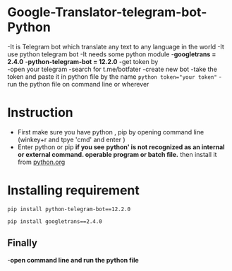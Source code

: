 # Google-Translator-telegram-bot-Python
  -It is Telegram bot which translate any text to any language in the world
  -It use python telegram bot
  -It needs some python module
    -**googletrans = 2.4.0**
    -**python-telegram-bot = 12.2.0**
  -get token by  
    -open your telegram 
    -search for t.me/botfater
    -create new bot
    -take the token and paste it in python file by the name `python token="your token"`
    -run the python file on command line or wherever
# Instruction
  - First make sure you have python , pip by opening command line (winkey+r and tpye 'cmd' and enter )
  - Enter python or pip __if you see__
      __python' is not recognized as an internal or external command.
      operable program or batch file.__ then install it from [python.org](https://www.python.org/downloads/)
# Installing requirement 
  ```
  pip install python-telegram-bot==12.2.0
  ```
  ```
  pip install googletrans==2.4.0
  ```
## Finally
  -**open command line and run the python file**

